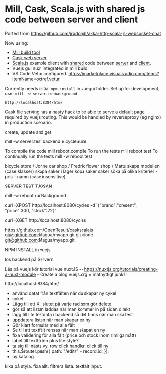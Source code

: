 # Mill, Cask, Scala.js with shared js code between server and client
Ported from https://github.com/jrudolph/akka-http-scala-js-websocket-chat

Now using:
- [Mill build tool](https://www.lihaoyi.com/mill/)
- [Cask web server](https://www.lihaoyi.com/cask/)
- [Scala.js](https://www.scala-js.org) example client with [shared](build.sc) code between [server](server/src/Server.scala) and [client](js/src/MainJs.scala).
- Vuejs gui nuxt integrated in mill build
- VS Code Vetur configured. https://marketplace.visualstudio.com/items?itemName=octref.vetur

Currently needs initial `npm install` in vuegui folder.
Set up for development, use: `mill -w server.runBackground`

`http://localhost:8384/htm/`

Cask file serving has a nasty [hack](server/src/Server.scala) to be able to serve a default page required by vuejs routing. This would be handled by reverseproxy (eg nginx) in production scenario.




create, update and get

mill -w server.test backend.BicycleSuite    

To compile the code mill reboot.compile To run the tests mill reboot.test To continually run the tests mill -w reboot.test

bicycle store / Jonne
car shop / Fredrik
flower shop / Matte
skapa modellen (case klasser) 
skapa saker i lager 
köpa saker 
saker söka på olika kriterier - pris - namn (case insensitive)

SERVER TEST TJOSAN

mill -w reboot.runBackground        

curl -XPOST http://localhost:8080/cycles -d '{"brand":"cresent", "price":300, "stock":22}'

curl -XGET http://localhost:8080/cycles 

https://github.com/OpenResult/caskscalajs
git@github.com:Magua/myapp.git
git clone git@github.com:Magua/myapp.git

NPM INSTALL in vuejs

lös backend på Servern

Läs på vuejs
kör tutorial vue nuxtJS -- https://nuxtjs.org/tutorials/creating-a-nuxt-module - Create a blog
vuejs.org = matnyttigt junk!!!

http://localhost:8384/htm/

- använd datat från textfälten när du skapar ny cykel
- cykel
- Lägg till ett X i slutet på varje rad som gör delete.
- gör så att listan laddas när man kommer in på sidan direkt
- lägg till lite testdata i backend så det finns när man ska test
- uppdatera listan när man skapar en ny
- Gör klart formulär med alla fält
- Se till att textfält rensas när man skapat en ny
- fixa validering för alla fält (price och stock inom rimliga mått)
- label till textfälten plus lite style?
- ta sig till nästa vy, row click handler. click till ny 
- this.$router.push({
        path: "/edit/" + record.id,
      });
- ny katalog      

kika på styla. fixa allt.
filtrera lista. textfält input.